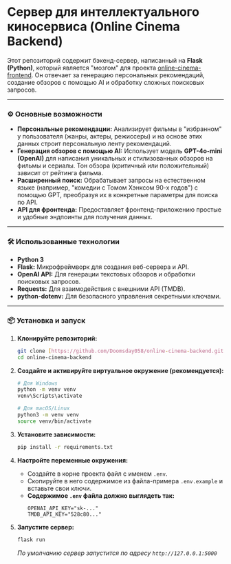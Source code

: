 # Сервер для интеллектуального киносервиса (Online Cinema Backend)

Этот репозиторий содержит бэкенд-сервер, написанный на **Flask (Python)**, который является "мозгом" для проекта [online-cinema-frontend](https://github.com/Doomsday058/online-cinema-frontend). Он отвечает за генерацию персональных рекомендаций, создание обзоров с помощью AI и обработку сложных поисковых запросов.

---
### ⚙️ Основные возможности

* **Персональные рекомендации:** Анализирует фильмы в "избранном" у пользователя (жанры, актеры, режиссеры) и на основе этих данных строит персональную ленту рекомендаций.
* **Генерация обзоров с помощью AI:** Использует модель **GPT-4o-mini (OpenAI)** для написания уникальных и стилизованных обзоров на фильмы и сериалы. Тон обзора (критичный или положительный) зависит от рейтинга фильма.
* **Расширенный поиск:** Обрабатывает запросы на естественном языке (например, "комедии с Томом Хэнксом 90-х годов") с помощью GPT, преобразуя их в конкретные параметры для поиска по API.
* **API для фронтенда:** Предоставляет фронтенд-приложению простые и удобные эндпоинты для получения данных.

---
### 🛠️ Использованные технологии

* **Python 3**
* **Flask:** Микрофреймворк для создания веб-сервера и API.
* **OpenAI API:** Для генерации текстовых обзоров и обработки поисковых запросов.
* **Requests:** Для взаимодействия с внешними API (TMDB).
* **python-dotenv:** Для безопасного управления секретными ключами.

---
### 📦 Установка и запуск

1.  **Клонируйте репозиторий:**
    ```bash
    git clone [https://github.com/Doomsday058/online-cinema-backend.git](https://github.com/Doomsday058/online-cinema-backend.git)
    cd online-cinema-backend
    ```

2.  **Создайте и активируйте виртуальное окружение (рекомендуется):**
    ```bash
    # Для Windows
    python -m venv venv
    venv\Scripts\activate

    # Для macOS/Linux
    python3 -m venv venv
    source venv/bin/activate
    ```

3.  **Установите зависимости:**
    ```bash
    pip install -r requirements.txt
    ```

4.  **Настройте переменные окружения:**
    * Создайте в корне проекта файл с именем `.env`.
    * Скопируйте в него содержимое из файла-примера `.env.example` и вставьте свои ключи.
    * **Содержимое `.env` файла должно выглядеть так:**
        ```
        OPENAI_API_KEY="sk-..."
        TMDB_API_KEY="528c80..."
        ```

5.  **Запустите сервер:**
    ```bash
    flask run
    ```
    *По умолчанию сервер запустится по адресу `http://127.0.0.1:5000`*
